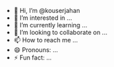 - 👋 Hi, I’m @kouserjahan
- 👀 I’m interested in ...
- 🌱 I’m currently learning ...
- 💞️ I’m looking to collaborate on ...
- 📫 How to reach me ...
- 😄 Pronouns: ...
- ⚡ Fun fact: ...

<!---
kouserjahan/kouserjahan is a ✨ special ✨ repository because its `README.md` (this file) appears on your GitHub profile.
You can click the Preview link to take a look at your changes.
--->
